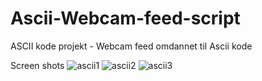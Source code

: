 # Ascii-Webcam-feed-script
ASCII kode projekt - Webcam feed omdannet til Ascii kode

Screen shots
![ascii1](https://user-images.githubusercontent.com/17072539/223089391-d39e5acd-e6e4-4d62-9348-165a9eed3b22.png)
![ascii2](https://user-images.githubusercontent.com/17072539/223089401-9c4cce67-b54e-43c1-b4bc-9e5c81f5145e.png)
![ascii3](https://user-images.githubusercontent.com/17072539/223089412-b09d4de4-00c8-46b5-a749-a08a1d49498b.png)
